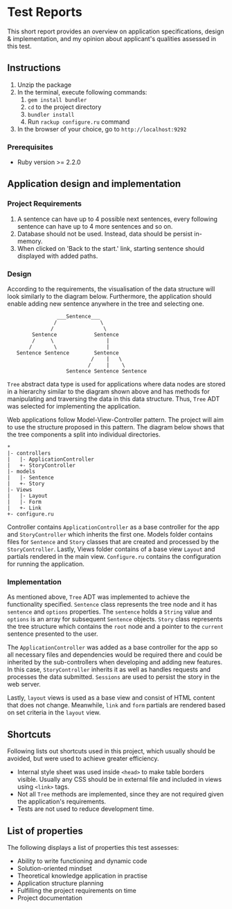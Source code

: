 # Test Reports

This short report provides an overview on application specifications, design 
& implementation, and my opinion about applicant's qualities assessed in this test.

## Instructions

1. Unzip the package
2. In the terminal, execute following commands: 
    1. `gem install bundler`
    2. `cd` to the project directory
    3. `bundler install`
    4. Run `rackup configure.ru` command
4. In the browser of your choice, go to `http://localhost:9292`

### Prerequisites
 
* Ruby version >= 2.2.0

## Application design and implementation

### Project Requirements

1. A sentence can have up to 4 possible next sentences, every following 
sentence can have up to 4 more sentences and so on.
2. Database should not be used. Instead, data should be persist in-memory. 
3. When clicked on 'Back to the start.' link, starting sentence should 
displayed with added paths. 

### Design

According to the requirements, the visualisation of the data structure will look
similarly to the diagram below. Furthermore, the application should enable 
adding new sentence anywhere in the tree and selecting one. 

                    ___Sentence___
                   /              \
                  /                \
            Sentence            Sentence
            /     \                 |
           /       \                |
       Sentence Sentence        Sentence
                               /    |   \
                              /     |    \
                       Sentence Sentence Sentence
   
`Tree` abstract data type is used for applications where data nodes are stored in 
a hierarchy similar to the diagram shown above and has methods for manipulating and 
traversing the data in this data structure. Thus, `Tree` ADT was selected for 
implementing the application. 

Web applications follow Model-View-Controller pattern. The project will aim to 
use the structure proposed in this pattern. The diagram below shows that
the tree components a split into individual directories. 

    *
    |- controllers
    |   |- ApplicationController
    |   +- StoryController
    |- models
    |   |- Sentence
    |   +- Story
    |- Views
    |   |- Layout
    |   |- Form
    |   +- Link
    +- configure.ru

Controller contains `ApplicationController` as a base controller for the app 
and `StoryController` which inherits the first one. Models folder contains files
for `Sentence` and `Story` classes that are created and processed by the `StoryController`.
Lastly, Views folder contains of a base view `Layout` and partials rendered in the main 
view. `Configure.ru` contains the configuration for running the application.

### Implementation

As mentioned above, `Tree` ADT was implemented to achieve the functionality specified.
`Sentence` class represents the tree node and it has `sentence` and `options` properties.
The `sentence` holds a `String` value and `options` is an array for subsequent `Sentence`
objects. `Story` class represents the tree structure which contains the `root` node and
a pointer to the `current` sentence presented to the user. 

The `ApplicationController` was added as a base controller for the app so all necessary
files and dependencies would be required there and could be inherited by the sub-controllers
when developing and adding new features. In this case, `StoryController`
inherits it as well as handles requests and processes the data submitted. `Sessions` 
are used to persist the story in the web server.

Lastly, `layout` views is used as a base view and consist of HTML content that does not 
change. Meanwhile, `link` and `form` partials are rendered based on set criteria in the
`layout` view. 

## Shortcuts

Following lists out shortcuts used in this project, which usually should 
be avoided, but were used to achieve greater efficiency. 

* Internal style sheet was used inside `<head>` to make table borders visible.
Usually any CSS should be in external file and included in views using `<link>` tags.
* Not all `Tree` methods are implemented, since they are not required given the 
application's requirements.
* Tests are not used to reduce development time. 

## List of properties

The following displays a list of properties this test assesses:
* Ability to write functioning and dynamic code
* Solution-oriented mindset
* Theoretical knowledge application in practise
* Application structure planning
* Fulfilling the project requirements on time
* Project documentation
